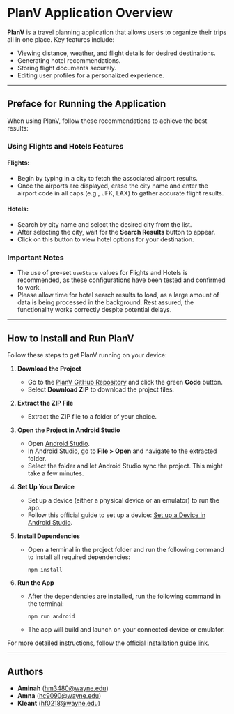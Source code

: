 # PlanV Application Overview

**PlanV** is a travel planning application that allows users to organize their trips all in one place. Key features include:

- Viewing distance, weather, and flight details for desired destinations.
- Generating hotel recommendations.
- Storing flight documents securely.
- Editing user profiles for a personalized experience.

---

## Preface for Running the Application

When using PlanV, follow these recommendations to achieve the best results:

### Using Flights and Hotels Features

#### Flights:
- Begin by typing in a city to fetch the associated airport results.
- Once the airports are displayed, erase the city name and enter the airport code in all caps (e.g., JFK, LAX) to gather accurate flight results.

#### Hotels:
- Search by city name and select the desired city from the list.
- After selecting the city, wait for the **Search Results** button to appear.
- Click on this button to view hotel options for your destination.

### Important Notes
- The use of pre-set `useState` values for Flights and Hotels is recommended, as these configurations have been tested and confirmed to work.
- Please allow time for hotel search results to load, as a large amount of data is being processed in the background. Rest assured, the functionality works correctly despite potential delays.

---

## How to Install and Run PlanV

Follow these steps to get PlanV running on your device:

1. **Download the Project**
   - Go to the [PlanV GitHub Repository](https://github.com/WSU-4110/PlanV/) and click the green **Code** button.
   - Select **Download ZIP** to download the project files.

2. **Extract the ZIP File**
   - Extract the ZIP file to a folder of your choice.

3. **Open the Project in Android Studio**
   - Open [Android Studio](https://developer.android.com/studio).
   - In Android Studio, go to **File > Open** and navigate to the extracted folder.
   - Select the folder and let Android Studio sync the project. This might take a few minutes.

4. **Set Up Your Device**
   - Set up a device (either a physical device or an emulator) to run the app.
   - Follow this official guide to set up a device: [Set up a Device in Android Studio](https://developer.android.com/studio/run/device).

5. **Install Dependencies**
   - Open a terminal in the project folder and run the following command to install all required dependencies:
     ```
     npm install
     ```

6. **Run the App**
   - After the dependencies are installed, run the following command in the terminal:
     ```
     npm run android
     ```
   - The app will build and launch on your connected device or emulator.

For more detailed instructions, follow the official [installation guide link](https://github.com/WSU-4110/PlanV/).

---

## Authors

- **Aminah** (hm3480@wayne.edu)
- **Amna** (hc9090@wayne.edu)
- **Kleant** (hf0218@wayne.edu)
